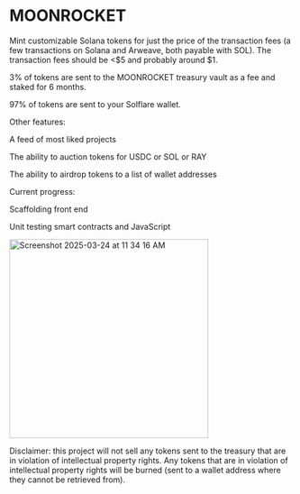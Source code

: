 # MOONROCKET

Mint customizable Solana tokens for just the price of the transaction fees (a few transactions on Solana and Arweave, both payable with SOL). The transaction fees should be <$5 and probably around $1.

3% of tokens are sent to the MOONROCKET treasury vault as a fee and staked for 6 months.

97% of tokens are sent to your Solflare wallet.


Other features:

A feed of most liked projects

The ability to auction tokens for USDC or SOL or RAY

The ability to airdrop tokens to a list of wallet addresses

Current progress:

Scaffolding front end

Unit testing smart contracts and JavaScript

<img width="353" alt="Screenshot 2025-03-24 at 11 34 16 AM" src="https://github.com/user-attachments/assets/00d8c81d-9c3a-48be-b761-287397135e72" />

Disclaimer: this project will not sell any tokens sent to the treasury that are in violation of intellectual property rights. Any tokens that are in violation of intellectual property rights will be burned (sent to a wallet address where they cannot be retrieved from).
